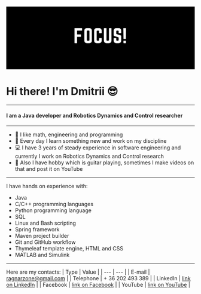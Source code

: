 ![Banner](https://github.com/ragnarzone/ragnarzone/blob/main/banner.png)
# Hi there! I'm Dmitrii :sunglasses:
---
#### I am a Java developer and Robotics Dynamics and Control researcher
---

* :green_book: I like math, engineering and programming
* :hammer: Every day I learn something new and work on my discipline
* :computer: I have 3 years of steady experience in software engineering and currently I work on Robotics Dynamics and Control research
* :guitar: Also I have hobby which is guitar playing, sometimes I make videos on that and post it on YouTube
---

I have hands on experience with: 
* Java
* C/C++ programming languages
* Python programming language
* SQL
* Linux and Bash scripting
* Spring framework
* Maven project builder
* Git and GitHub workflow
* Thymeleaf template engine, HTML and CSS
* MATLAB and Simulink
---

Here are my contacts:
| Type          | Value                                                                                   |
| ---           | ---                                                                                     |
| E-mail        | ragnarzone@gmail.com                                                                    |
| Telephone     | + 36 202 493 389                                                                        |
| LinkedIn      | [link on LinkedIn](https://www.linkedin.com/in/ragnarzone/)                             |
| Facebook      | [link on Facebook](https://www.facebook.com/ragnarzone)                                 |
| YouTube       | [link on YouTube](https://www.youtube.com/channel/UCQeYR8MCtX0g-qeoytu6a-g/featured)    |
